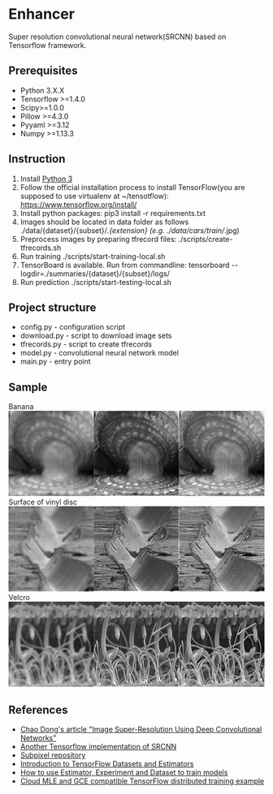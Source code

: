 # Enhancer
Super resolution convolutional neural network(SRCNN) based on Tensorflow framework.

## Prerequisites
 * Python 3.X.X
 * Tensorflow >=1.4.0
 * Scipy>=1.0.0
 * Pillow >=4.3.0
 * Pyyaml >=3.12
 * Numpy >=1.13.3

## Instruction
 1. Install [Python 3](https://www.python.org/downloads/) 
 2. Follow the official installation process to install TensorFlow(you are supposed to use virtualenv at ~/tensotflow): https://www.tensorflow.org/install/
 3. Install python packages: pip3 install -r requirements.txt
 4. Images should be located in data folder as follows ./data/{dataset}/{subset}/*.{extension} (e.g. ./data/cars/train/*.jpg)
 5. Preprocess images by preparing tfrecord files: ./scripts/create-tfrecords.sh
 6. Run training ./scripts/start-training-local.sh
 7. TensorBoard is available. Run from commandline: tensorboard --logdir=./summaries/{dataset}/{subset}/logs/
 8. Run prediction ./scripts/start-testing-local.sh

## Project structure
 * config.py   - configuration script
 * download.py - script to download image sets
 * tfrecords.py - script to create tfrecords 
 * model.py    - convolutional neural network model
 * main.py     - entry point

## Sample
Banana<br>
![orig](https://github.com/datbui/enhancer/blob/master/sample/banana.jpg)<br>
Surface of vinyl disc<br>
![orig](https://github.com/datbui/enhancer/blob/master/sample/surface_of_vinyl_disc.jpg)<br>
Velcro<br>
![orig](https://github.com/datbui/enhancer/blob/master/sample/velcro.jpg)<br>

## References
 * [Chao Dong's article "Image Super-Resolution Using Deep Convolutional Networks"](http://mmlab.ie.cuhk.edu.hk/projects/SRCNN.html) 
 * [Another Tensorflow implementation of SRCNN](https://github.com/tegg89/SRCNN-Tensorflow) 
 * [Subpixel repository](https://github.com/tetrachrome/subpixel) 
 * [Introduction to TensorFlow Datasets and Estimators](https://developers.googleblog.com/2017/09/introducing-tensorflow-datasets.html)
 * [How to use Estimator, Experiment and Dataset to train models](https://medium.com/onfido-tech/higher-level-apis-in-tensorflow-67bfb602e6c0)
 * [Cloud MLE and GCE compatible TensorFlow distributed training example](https://github.com/GoogleCloudPlatform/cloudml-dist-mnist-example)
